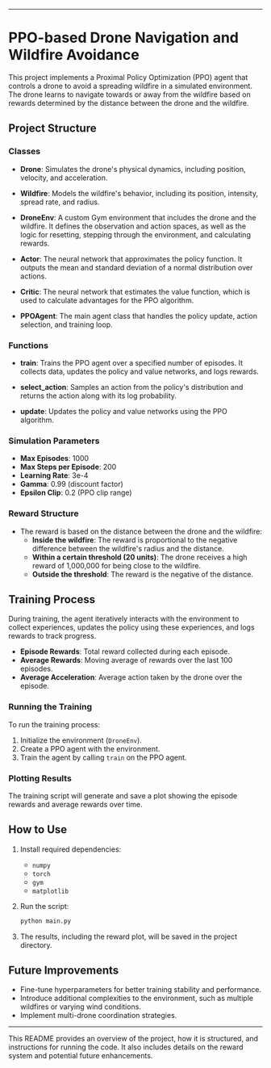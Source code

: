 
---

# PPO-based Drone Navigation and Wildfire Avoidance

This project implements a Proximal Policy Optimization (PPO) agent that controls a drone to avoid a spreading wildfire in a simulated environment. The drone learns to navigate towards or away from the wildfire based on rewards determined by the distance between the drone and the wildfire.

## Project Structure

### Classes

- **Drone**: Simulates the drone's physical dynamics, including position, velocity, and acceleration.
  
- **Wildfire**: Models the wildfire's behavior, including its position, intensity, spread rate, and radius.

- **DroneEnv**: A custom Gym environment that includes the drone and the wildfire. It defines the observation and action spaces, as well as the logic for resetting, stepping through the environment, and calculating rewards.

- **Actor**: The neural network that approximates the policy function. It outputs the mean and standard deviation of a normal distribution over actions.

- **Critic**: The neural network that estimates the value function, which is used to calculate advantages for the PPO algorithm.

- **PPOAgent**: The main agent class that handles the policy update, action selection, and training loop.

### Functions

- **train**: Trains the PPO agent over a specified number of episodes. It collects data, updates the policy and value networks, and logs rewards.

- **select_action**: Samples an action from the policy's distribution and returns the action along with its log probability.

- **update**: Updates the policy and value networks using the PPO algorithm.

### Simulation Parameters

- **Max Episodes**: 1000
- **Max Steps per Episode**: 200
- **Learning Rate**: 3e-4
- **Gamma**: 0.99 (discount factor)
- **Epsilon Clip**: 0.2 (PPO clip range)

### Reward Structure

- The reward is based on the distance between the drone and the wildfire:
  - **Inside the wildfire**: The reward is proportional to the negative difference between the wildfire's radius and the distance.
  - **Within a certain threshold (20 units)**: The drone receives a high reward of 1,000,000 for being close to the wildfire.
  - **Outside the threshold**: The reward is the negative of the distance.

## Training Process

During training, the agent iteratively interacts with the environment to collect experiences, updates the policy using these experiences, and logs rewards to track progress.

- **Episode Rewards**: Total reward collected during each episode.
- **Average Rewards**: Moving average of rewards over the last 100 episodes.
- **Average Acceleration**: Average action taken by the drone over the episode.

### Running the Training

To run the training process:

1. Initialize the environment (`DroneEnv`).
2. Create a PPO agent with the environment.
3. Train the agent by calling `train` on the PPO agent.

### Plotting Results

The training script will generate and save a plot showing the episode rewards and average rewards over time.

## How to Use

1. Install required dependencies:
   - `numpy`
   - `torch`
   - `gym`
   - `matplotlib`

2. Run the script:
   ```bash
   python main.py
   ```

3. The results, including the reward plot, will be saved in the project directory.

## Future Improvements

- Fine-tune hyperparameters for better training stability and performance.
- Introduce additional complexities to the environment, such as multiple wildfires or varying wind conditions.
- Implement multi-drone coordination strategies.

---

This README provides an overview of the project, how it is structured, and instructions for running the code. It also includes details on the reward system and potential future enhancements.
